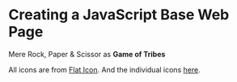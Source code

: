 # Creating a JavaScript Base Web Page

Mere Rock, Paper & Scissor as **Game of Tribes**

All icons are from [Flat Icon](www.flaticon.com). And the individual icons [here](./thanks.html).
